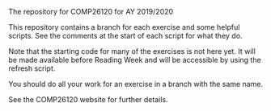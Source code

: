 
The repository for COMP26120 for AY 2019/2020

This repository contains a branch for each exercise and some helpful scripts. See the comments at the start of each script for what they do.

Note that the starting code for many of the exercises is not here yet. It will be made available before Reading Week and will be accessible by using the refresh script.

You should do all your work for an exercise in a branch with the same name.

See the COMP26120 website for further details.
